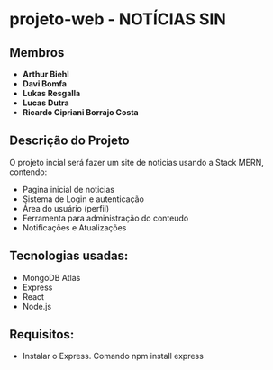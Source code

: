 # projeto-web - NOTÍCIAS SIN


## Membros

- **Arthur Biehl**
- **Davi Bomfa**
- **Lukas Resgalla**
- **Lucas Dutra**
- **Ricardo Cipriani Borrajo Costa**

## Descrição do Projeto

O projeto incial será fazer um site de noticias usando a Stack MERN, contendo:
- Pagina inicial de noticias
- Sistema de Login e autenticação
- Área do usuário (perfil)
- Ferramenta para administração do conteudo
- Notificações e Atualizações
  
## Tecnologias usadas:

- MongoDB Atlas
- Express
- React
- Node.js

## Requisitos:

- Instalar o Express. Comando npm install express




